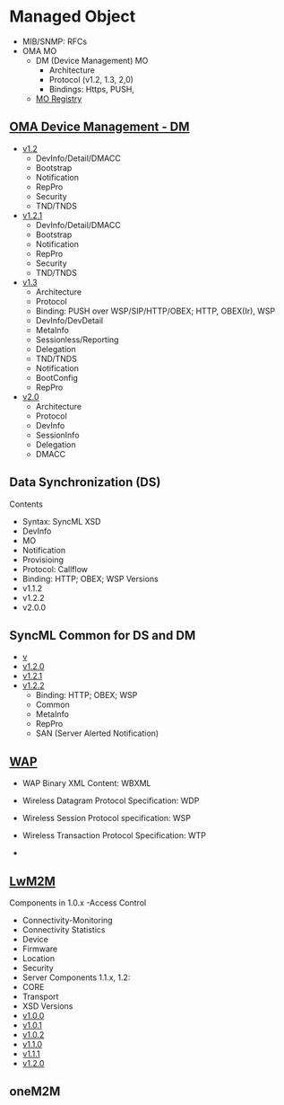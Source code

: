 # Managed Object
- MIB/SNMP: RFCs
- OMA MO
    - DM (Device Management) MO
         - Architecture
         - Protocol (v1.2, 1.3, 2,0)
         - Bindings: Https, PUSH, 
    - [MO Registry](http://www.openmobilealliance.org/wp/OMNA/dm/dm_mo_registry.html)

## [OMA Device Management - DM](http://www.openmobilealliance.org/release/DM/)
- [v1.2](http://www.openmobilealliance.org/release/DM/V1_2-20070209-A/)
    - DevInfo/Detail/DMACC
    - Bootstrap
    - Notification
    - RepPro
    - Security
    - TND/TNDS
- [v1.2.1](http://www.openmobilealliance.org/release/DM/V1_2_1-20080617-A/)
    - DevInfo/Detail/DMACC
    - Bootstrap
    - Notification
    - RepPro
    - Security
    - TND/TNDS
- [v1.3](http://www.openmobilealliance.org/release/DM/V1_3-20160524-A/)
    - Architecture
    - Protocol
    - Binding: PUSH over WSP/SIP/HTTP/OBEX; HTTP, OBEX(Ir), WSP
    - DevInfo/DevDetail
    - MetaInfo
    - Sessionless/Reporting
    - Delegation
    - TND/TNDS
    - Notification
    - BootConfig
    - RepPro
- [v2.0](http://www.openmobilealliance.org/release/DM/V2_0-20160209-A/)
    - Architecture
    - Protocol
    - DevInfo
    - SessionInfo
    - Delegation
    - DMACC

## Data Synchronization (DS)
Contents
- Syntax: SyncML XSD
- DevInfo
- MO
- Notification
- Provisioing
- Protocol: Callflow
- Binding: HTTP; OBEX; WSP
Versions
- v1.1.2
- v1.2.2
- v2.0.0

## SyncML Common for DS and DM
- [v](http://openmobilealliance.org/release/Common/V1_2_2-20090724-A/)
- [v1.2.0](http://openmobilealliance.org/release/Common/V1_2-20070221-A/)
- [v1.2.1](http://openmobilealliance.org/release/Common/V1_2_1-20070813-A/)
- [v1.2.2](http://openmobilealliance.org/release/Common/V1_2_2-20090724-A/)
    - Binding: HTTP; OBEX; WSP
    - Common
    - MetaInfo
    - RepPro
    - SAN (Server Alerted Notification)

## [WAP](http://www1.wapforum.org)
- WAP Binary XML Content: WBXML
- Wireless Datagram Protocol Specification: WDP
- Wireless Session Protocol specification: WSP
- Wireless Transaction Protocol Specification: WTP

- 
## [LwM2M](http://www.openmobilealliance.org/release/LightweightM2M/) 
Components in 1.0.x
-Access Control
- Connectivity-Monitoring
- Connectivity Statistics
- Device
- Firmware
- Location
- Security
- Server
Components 1.1.x, 1.2:
- CORE
- Transport
- XSD
Versions
- [v1.0.0](http://www.openmobilealliance.org/release/LightweightM2M/V1_0-20170208-A/)
- [v1.0.1](http://www.openmobilealliance.org/release/LightweightM2M/V1_0_1-20170704-A/)
- [v1.0.2](http://www.openmobilealliance.org/release/LightweightM2M/V1_0_2-20180209-A/)
- [v1.1.0](http://www.openmobilealliance.org/release/LightweightM2M/V1_1-20180710-A/)
- [v1.1.1](http://www.openmobilealliance.org/release/LightweightM2M/V1_1_1-20190617-A/)
- [v1.2.0](http://www.openmobilealliance.org/release/LightweightM2M/V1_2-20201110-A/)

## oneM2M
